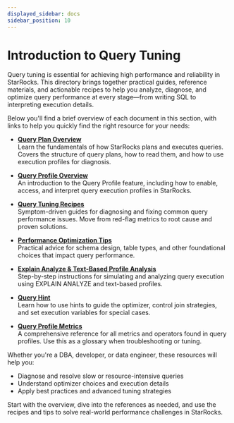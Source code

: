 ```yaml
---
displayed_sidebar: docs
sidebar_position: 10
---
```


# Introduction to Query Tuning

Query tuning is essential for achieving high performance and reliability in StarRocks. This directory brings together practical guides, reference materials, and actionable recipes to help you analyze, diagnose, and optimize query performance at every stage—from writing SQL to interpreting execution details.

Below you'll find a brief overview of each document in this section, with links to help you quickly find the right resource for your needs:

- **[Query Plan Overview](./query_planning.md)**  
  Learn the fundamentals of how StarRocks plans and executes queries. Covers the structure of query plans, how to read them, and how to use execution profiles for diagnosis.

- **[Query Profile Overview](./query_profile_overview.md)**  
  An introduction to the Query Profile feature, including how to enable, access, and interpret query execution profiles in StarRocks.
  
- **[Query Tuning Recipes](./query_profile_tuning_recipes.md)**  
  Symptom-driven guides for diagnosing and fixing common query performance issues. Move from red-flag metrics to root cause and proven solutions.

- **[Performance Optimization Tips](./performance_opt_tips.md)**  
  Practical advice for schema design, table types, and other foundational choices that impact query performance.

- **[Explain Analyze & Text-Based Profile Analysis](./query_profile_text_based_analysis.md)**  
  Step-by-step instructions for simulating and analyzing query execution using EXPLAIN ANALYZE and text-based profiles.

- **[Query Hint](./query_hint.md)**  
  Learn how to use hints to guide the optimizer, control join strategies, and set execution variables for special cases.

- **[Query Profile Metrics](./query_profile_operator_metrics.md)**  
  A comprehensive reference for all metrics and operators found in query profiles. Use this as a glossary when troubleshooting or tuning.

Whether you're a DBA, developer, or data engineer, these resources will help you:
- Diagnose and resolve slow or resource-intensive queries
- Understand optimizer choices and execution details
- Apply best practices and advanced tuning strategies

Start with the overview, dive into the references as needed, and use the recipes and tips to solve real-world performance challenges in StarRocks. 
